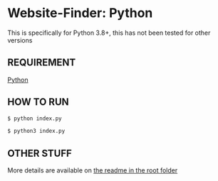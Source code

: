 # Website-Finder: Python

This is specifically for Python 3.8+, this has not been tested for other versions

## REQUIREMENT

[Python](https://www.python.org/)

## HOW TO RUN

```sh
$ python index.py
```

```sh
$ python3 index.py
```

## OTHER STUFF

More details are available on [the readme in the root folder](../README.md)
